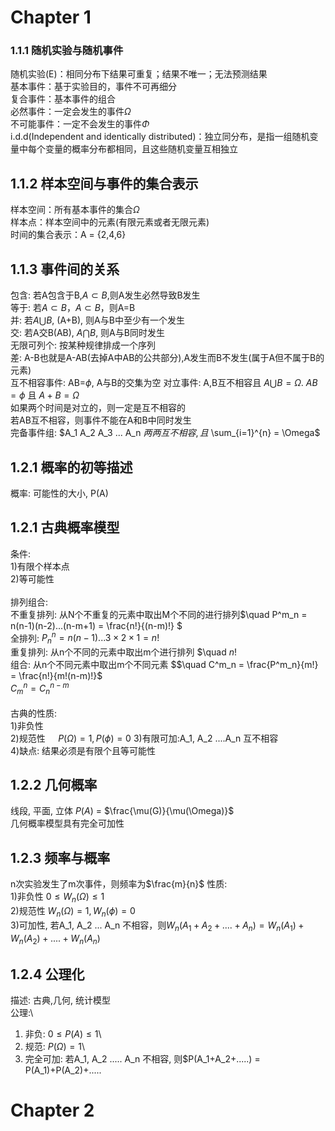 # Chapter 1

### 1.1.1 随机实验与随机事件
  随机实验(E)：相同分布下结果可重复；结果不唯一；无法预测结果\
  基本事件：基于实验目的，事件不可再细分\
  复合事件：基本事件的组合\
  必然事件：一定会发生的事件$\Omega$\
  不可能事件：一定不会发生的事件$\Phi$\
  i.d.d(Independent and identically distributed)：独立同分布，是指一组随机变量中每个变量的概率分布都相同，且这些随机变量互相独立

## 1.1.2 样本空间与事件的集合表示
  样本空间：所有基本事件的集合$\Omega$\
  样本点：样本空间中的元素(有限元素或者无限元素)\
  时间的集合表示：A = {2,4,6}
  
## 1.1.3 事件间的关系
  包含: 若A包含于B,$A \subset B$,则A发生必然导致B发生\
  等于: 若$A \subset B$，$A \subset B$，则A=B\
  并: 若$A \bigcup B$, (A+B), 则A与B中至少有一个发生\
  交: 若A交B(AB), $A \bigcap B$, 则A与B同时发生\
  无限可列个: 按某种规律排成一个序列\
  差: A-B也就是A-AB(去掉A中AB的公共部分),A发生而B不发生(属于A但不属于B的元素)\
  互不相容事件: AB=$\phi$\, A与B的交集为空
  对立事件: A,B互不相容且 $A \bigcup B = \Omega$. $AB = \phi$ 且 $A+B = \Omega$ \
  如果两个时间是对立的，则一定是互不相容的\
  若AB互不相容，则事件不能在A和B中同时发生\
  完备事件组: $A_1 A_2 A_3 ... A_n $两两互不相容, 且$ \sum_{i=1}^{n} = \Omega$  
  
## 1.2.1 概率的初等描述
  概率: 可能性的大小, P(A)
  
## 1.2.1 古典概率模型
  条件: \
  1)有限个样本点\
  2)等可能性\
  \
  排列组合:\
  不重复排列: 从N个不重复的元素中取出M个不同的进行排列$\quad P^m_n = n(n-1)(n-2)...(n-m+1) = \frac{n!}{(n-m)!} $ \
  全排列: $P^n_n = n(n-1)...3\times 2\times1 = n!$\
  重复排列: 从n个不同的元素中取出m个进行排列 $\quad $n!$ \
  组合: 从n个不同元素中取出m个不同元素 $$\quad C^m_n = \frac{P^m_n}{m!} = \frac{n!}{m!(n-m)!}$\
  $C^n_m = C^{n-m}_ n$\
  \
  古典的性质:\
  1)非负性\
  2)规范性 $\quad P(\Omega) = 1, P(\phi) = 0$
  3)有限可加:A_1, A_2 ....A_n 互不相容\
  4)缺点: 结果必须是有限个且等可能性
  
  ## 1.2.2 几何概率
  线段, 平面, 立体 $P(A)$ = $\frac{\mu(G)}{\mu(\Omega)}$\
  几何概率模型具有完全可加性
  
  ## 1.2.3 频率与概率
  n次实验发生了m次事件，则频率为$\frac{m}{n}$
  性质:\
  1)非负性 $0\leq W_n(\Omega) \leq 1$\
  2)规范性 $W_n(\Omega) = 1, W_n(\phi) = 0$\
  3)可加性, 若A_1, A_2 ... A_n 不相容，则$W_n(A_1+A_2+ .... +A_n) = W_n(A_1) + W_n(A_2) + .... +W_n(A_n)$
  
  ## 1.2.4 公理化
  描述: 古典,几何, 统计模型\
  公理:\
  1) 非负: $0\leq P(A) \leq 1$\
  2) 规范: $P(\Omega) = 1$\
  3) 完全可加: 若A_1, A_2 ..... A_n 不相容, 则$P(A_1+A_2+.....) = P(A_1)+P(A_2)+.....
  
  
# Chapter 2
  
 
  
  
  
  
  
 
  
  
